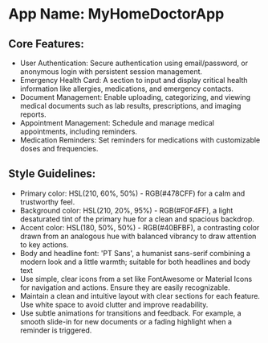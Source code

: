 # **App Name**: MyHomeDoctorApp

## Core Features:

- User Authentication: Secure authentication using email/password, or anonymous login with persistent session management.
- Emergency Health Card: A section to input and display critical health information like allergies, medications, and emergency contacts.
- Document Management: Enable uploading, categorizing, and viewing medical documents such as lab results, prescriptions, and imaging reports.
- Appointment Management: Schedule and manage medical appointments, including reminders.
- Medication Reminders: Set reminders for medications with customizable doses and frequencies.

## Style Guidelines:

- Primary color: HSL(210, 60%, 50%) - RGB(#478CFF) for a calm and trustworthy feel.
- Background color: HSL(210, 20%, 95%) - RGB(#F0F4FF), a light desaturated tint of the primary hue for a clean and spacious backdrop.
- Accent color: HSL(180, 50%, 50%) - RGB(#40BFBF), a contrasting color drawn from an analogous hue with balanced vibrancy to draw attention to key actions.
- Body and headline font: 'PT Sans', a humanist sans-serif combining a modern look and a little warmth; suitable for both headlines and body text
- Use simple, clear icons from a set like FontAwesome or Material Icons for navigation and actions. Ensure they are easily recognizable.
- Maintain a clean and intuitive layout with clear sections for each feature. Use white space to avoid clutter and improve readability.
- Use subtle animations for transitions and feedback. For example, a smooth slide-in for new documents or a fading highlight when a reminder is triggered.